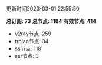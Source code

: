 更新时间2023-03-01 22:55:50

**总订阅: 73**
**总节点: 1184**
**有效节点: 414**
- v2ray节点: 259
- trojan节点: 34
- ss节点: 118
- ssr节点: 3
